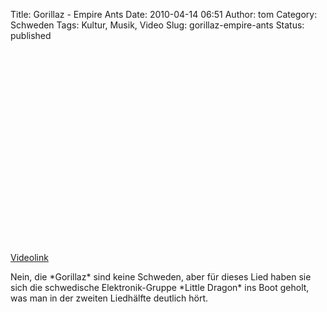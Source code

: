 Title: Gorillaz - Empire Ants
Date: 2010-04-14 06:51
Author: tom
Category: Schweden
Tags: Kultur, Musik, Video
Slug: gorillaz-empire-ants
Status: published

<p>
<object width="500" height="310">
<param name="movie" value="http://www.youtube-nocookie.com/v/htF-cH71OQw&amp;hl=de_DE&amp;fs=1&amp;"></param><param name="allowFullScreen" value="true"></param><param name="allowscriptaccess" value="always"></param>

<embed src="http://www.youtube-nocookie.com/v/htF-cH71OQw&amp;hl=de_DE&amp;fs=1&amp;" type="application/x-shockwave-flash" allowscriptaccess="always" allowfullscreen="true" width="500" height="310">
</embed>
</object>
  
[Videolink](http://www.youtube.com/watch?v=htF-cH71OQw)

</p>
Nein, die *Gorillaz* sind keine Schweden, aber für dieses Lied haben sie
sich die schwedische Elektronik-Gruppe *Little Dragon* ins Boot geholt,
was man in der zweiten Liedhälfte deutlich hört.

